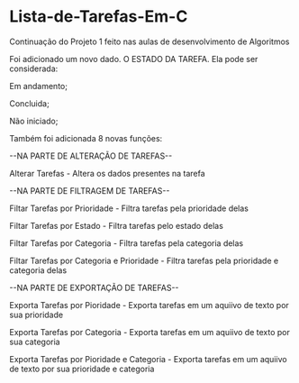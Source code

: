 # Lista-de-Tarefas-Em-C
Continuação do Projeto 1 feito nas aulas de desenvolvimento de Algoritmos

Foi adicionado um novo dado. O ESTADO DA TAREFA.
Ela pode ser considerada:

Em andamento;

Concluida;

Não iniciado;


Também foi adicionada 8 novas funções:


--NA PARTE DE ALTERAÇÃO DE TAREFAS--


Alterar Tarefas - Altera os dados presentes na tarefa


--NA PARTE DE FILTRAGEM DE TAREFAS--


Filtar Tarefas por Prioridade - Filtra tarefas pela prioridade delas


Filtar Tarefas por Estado - Filtra tarefas pelo estado delas


Filtar Tarefas por Categoria - Filtra tarefas pela categoria delas


Filtar Tarefas por Categoria e Prioridade - Filtra tarefas pela prioridade e categoria delas


--NA PARTE DE EXPORTAÇÃO DE TAREFAS--


Exporta Tarefas por Pioridade - Exporta tarefas em um aquiivo de texto por sua prioridade


Exporta Tarefas por Categoria - Exporta tarefas em um aquiivo de texto por sua categoria


Exporta Tarefas por Pioridade e Categoria - Exporta tarefas em um aquiivo de texto por sua prioridade e categoria

